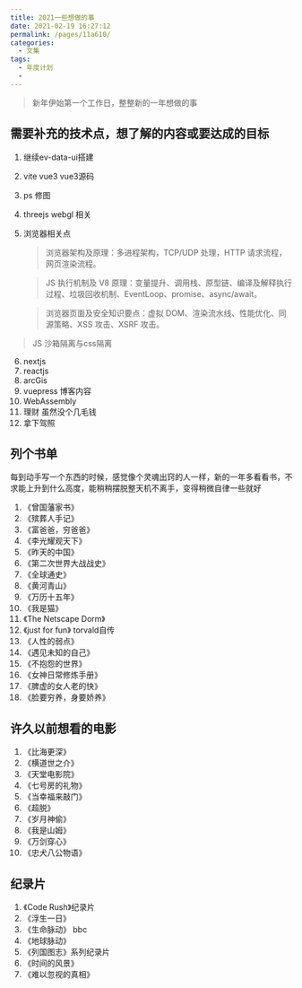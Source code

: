 ```yaml
---
title: 2021一些想做的事
date: 2021-02-19 16:27:12
permalink: /pages/11a610/
categories:
  - 文集
tags:
  - 年度计划
  - 
---
```

  > 新年伊始第一个工作日，整整新的一年想做的事

  ## 需要补充的技术点，想了解的内容或要达成的目标
  1. 继续ev-data-ui搭建 
  2. vite vue3 vue3源码
  3. ps 修图 
  4. threejs webgl 相关
  5. 浏览器相关点   
     > 浏览器架构及原理：多进程架构，TCP/UDP 处理，HTTP 请求流程，网页渲染流程。 

	 > JS 执行机制及 V8 原理：变量提升、调用栈、原型链、编译及解释执行过程、垃圾回收机制、EventLoop、promise、async/await。 

	 > 浏览器页面及安全知识要点：虚拟 DOM、渲染流水线、性能优化、同源策略、XSS 攻击、XSRF 攻击。   
   > JS 沙箱隔离与css隔离
  6. nextjs
  7. reactjs
  8. arcGis 
  9. vuepress 博客内容
  10. WebAssembly 
  11. 理财 虽然没个几毛钱
  12. 拿下驾照

  ## 列个书单

  每到动手写一个东西的时候，感觉像个灵魂出窍的人一样，新的一年多看看书，不求能上升到什么高度，能稍稍摆脱整天机不离手，变得稍微自律一些就好
  1. 《曾国藩家书》
  2. 《殡葬人手记》
  3. 《富爸爸，穷爸爸》
  4. 《李光耀观天下》
  5. 《昨天的中国》
  6. 《第二次世界大战战史》
  7. 《全球通史》
  8. 《黄河青山》
  9. 《万历十五年》
  10. 《我是猫》
  11. 《The Netscape Dorm》
  12. 《just for fun》 torvald自传
  13. 《人性的弱点》
  14. 《遇见未知的自己》
  15. 《不抱怨的世界》
  16. 《女神日常修炼手册》
  17. 《脾虚的女人老的快》
  18. 《脸要穷养，身要娇养》
   
   ## 许久以前想看的电影
   1. 《比海更深》
   2. 《横道世之介》
   3. 《天堂电影院》
   4. 《七号房的礼物》
   5. 《当幸福来敲门》
   6. 《超脱》
   7. 《岁月神偷》
   8. 《我是山姆》
   9. 《万剑穿心》
   10. 《忠犬八公物语》
   
   ## 纪录片
   1. 《Code Rush》纪录片
   2. 《浮生一日》
   3. 《生命脉动》 bbc
   4. 《地球脉动》
   5. 《列国图志》系列纪录片
   6. 《时间的风景》
   7. 《难以忽视的真相》
    
    
   